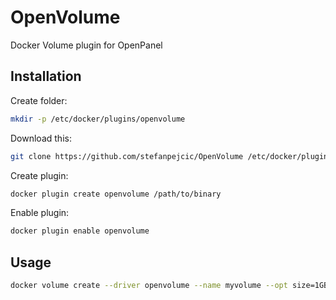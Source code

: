 # OpenVolume
Docker Volume plugin for OpenPanel


## Installation

Create folder:
```bash
mkdir -p /etc/docker/plugins/openvolume
```

Download this:
```bash
git clone https://github.com/stefanpejcic/OpenVolume /etc/docker/plugins/openvolume
```

Create plugin:
```bash
docker plugin create openvolume /path/to/binary
```

Enable plugin:
```bash
docker plugin enable openvolume
```



## Usage

```bash
docker volume create --driver openvolume --name myvolume --opt size=1GB
```
